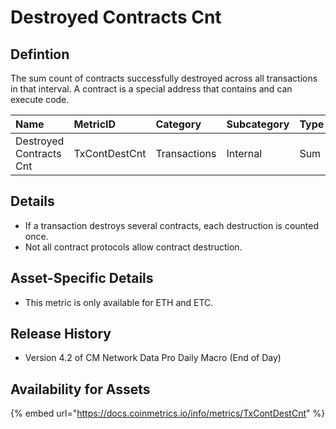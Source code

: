 # Destroyed Contracts Cnt

## Defintion

The sum count of contracts successfully destroyed across all transactions in that interval. A contract is a special address that contains and can execute code.

| Name | MetricID | Category | Subcategory | Type | Unit | Interval |
| :--- | :--- | :--- | :--- | :--- | :--- | :--- |
| Destroyed Contracts Cnt | TxContDestCnt | Transactions | Internal | Sum | Contracts | 1 day |

## Details

* If a transaction destroys several contracts, each destruction is counted once.
* Not all contract protocols allow contract destruction.

## Asset-Specific Details

* This metric is only available for ETH and ETC.

## Release History

* Version 4.2 of CM Network Data Pro Daily Macro \(End of Day\)

## Availability for Assets

{% embed url="https://docs.coinmetrics.io/info/metrics/TxContDestCnt" %}



